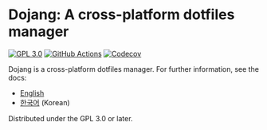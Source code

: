 Dojang: A cross-platform dotfiles manager
==========================================

[![GPL 3.0][License badge]](./LICENSE)
[![GitHub Actions][GitHub Actions status badge]][GitHub Actions]
[![Codecov][Codecov badge]][Codecov]

Dojang is a cross-platform dotfiles manager.  For further information, see the
docs:

 -  [English](doc/README.en.md)
 -  [한국어](doc/README.ko.md) (Korean)

Distributed under the GPL 3.0 or later.

[License badge]: https://img.shields.io/github/license/dahlia/dojang
[GitHub Actions status badge]: https://github.com/dahlia/dojang/actions/workflows/build.yaml/badge.svg
[GitHub Actions]: https://github.com/dahlia/dojang/actions/workflows/build.yaml
[Codecov badge]: https://codecov.io/gh/dahlia/dojang/graph/badge.svg?token=JrwY5Yt2pD
[Codecov]: https://codecov.io/gh/dahlia/dojang

<!-- cSpell: ignore codecov -->
